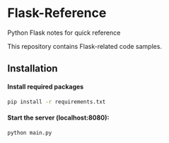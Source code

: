# Flask-Reference
Python Flask notes for quick reference

This repository contains Flask-related code samples.

## Installation

#### Install required packages
```sh
pip install -r requirements.txt
```

#### Start the server (localhost:8080):
```sh
python main.py
```
